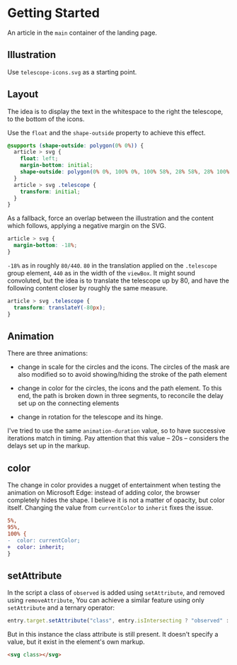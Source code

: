 # Getting Started

An article in the `main` container of the landing page.

## Illustration

Use `telescope-icons.svg` as a starting point.

## Layout

The idea is to display the text in the whitespace to the right the telescope, to the bottom of the icons.

Use the `float` and the `shape-outside` property to achieve this effect.

```css
@supports (shape-outside: polygon(0% 0%)) {
  article > svg {
    float: left;
    margin-bottom: initial;
    shape-outside: polygon(0% 0%, 100% 0%, 100% 58%, 28% 58%, 28% 100%, 0% 100%);
  }
  article > svg .telescope {
    transform: initial;
  }
}
```

As a fallback, force an overlap between the illustration and the content which follows, applying a negative margin on the SVG.

```css
article > svg {
  margin-bottom: -18%;
}
```

`-18%` as in roughly `80/440`. `80` in the translation applied on the `.telescope` group element, `440` as in the width of the `viewBox`. It might sound convoluted, but the idea is to translate the telescope up by 80, and have the following content closer by roughly the same measure.

```css
article > svg .telescope {
  transform: translateY(-80px);
}
```

## Animation

There are three animations:

- change in scale for the circles and the icons. The circles of the mask are also modified so to avoid showing/hiding the stroke of the path element

- change in color for the circles, the icons and the path element. To this end, the path is broken down in three segments, to reconcile the delay set up on the connecting elements

- change in rotation for the telescope and its hinge.

I've tried to use the same `animation-duration` value, so to have successive iterations match in timing. Pay attention that this value – 20s – considers the delays set up in the markup.

## color

The change in color provides a nugget of entertainment when testing the animation on Microsoft Edge: instead of adding color, the browser completely hides the shape. I believe it is not a matter of opacity, but color itself. Changing the value from `currentColor` to `inherit` fixes the issue.

```diff
5%,
95%,
100% {
-  color: currentColor;
+  color: inherit;
}
```

## setAttribute

In the script a class of `observed` is added using `setAttribute`, and removed using `removeAttribute`, You can achieve a similar feature using only `setAttribute` and a ternary operator:

```js
entry.target.setAttribute("class", entry.isIntersecting ? "observed" : "");
```

But in this instance the class attribute is still present. It doesn't specify a value, but it exist in the element's own markup.

```html
<svg class></svg>
```
